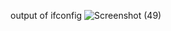 output of ifconfig
![Screenshot (49)](https://user-images.githubusercontent.com/68646090/188665248-ceef4ab9-47a0-40c4-9e30-fe28ad3e5206.png)
